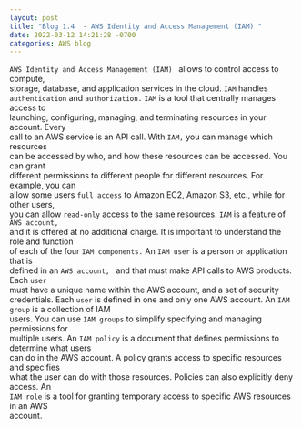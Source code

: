 ```yaml
---
layout: post
title: "Blog 1.4  - AWS Identity and Access Management (IAM) "
date: 2022-03-12 14:21:28 -0700
categories: AWS blog
---
```

`AWS Identity and Access Management (IAM) ` allows to control access to compute, <br>
storage, database, and application services in the cloud. `IAM` handles <br>
`authentication` and `authorization.` `IAM` is a tool that centrally manages access to <br>
launching, configuring, managing, and terminating resources in your account. Every <br>
call to an AWS service is an API call. With `IAM,` you can manage which resources <br>
can be accessed by who, and how these resources can be accessed. You can grant <br>
different permissions to different people for different resources. For example, you can <br>
allow some users `full access` to Amazon EC2, Amazon S3, etc., while for other users, <br>
you can allow `read-only` access to the same resources. `IAM` is a feature of `AWS account, `  <br> and it is offered at no additional charge. It is important to understand the role and function <br> of each of the four `IAM components.` An `IAM user` is a person or application that is <br> defined in an `AWS account, ` and that must make API calls to AWS products. Each `user` <br> must have a unique name within the AWS account, and a set of security credentials. 
Each `user` is defined in one and only one AWS account. An `IAM group` is a collection of IAM <br> users. You can use `IAM groups` to simplify specifying and managing permissions for <br> multiple users. An `IAM policy` is a document that defines permissions to determine what users <br> can do in the AWS account. A policy grants access to specific resources and specifies <br> what the user can do with those resources. Policies can also explicitly deny access. An <br> `IAM role` is a tool for granting temporary access to specific AWS resources in an AWS <br> account.

